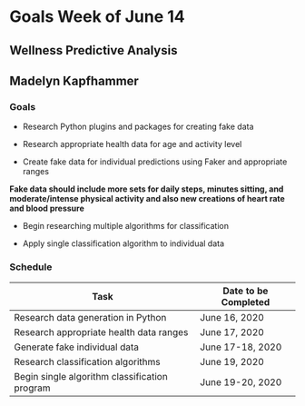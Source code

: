 # Goals Week of June 14

## Wellness Predictive Analysis

## Madelyn Kapfhammer

### Goals

- Research Python plugins and packages for creating fake data

- Research appropriate health data for age and activity level

- Create fake data for individual predictions using Faker and appropriate ranges

**Fake data should include more sets for daily steps, minutes sitting, and moderate/intense physical activity and also new creations of heart rate and blood pressure**

- Begin researching multiple algorithms for classification

- Apply single classification algorithm to individual data

### Schedule

Task | Date to be Completed
--- | ---
Research data generation in Python | June 16, 2020
Research appropriate health data ranges | June 17, 2020
Generate fake individual data | June 17-18, 2020
Research classification algorithms | June 19, 2020
Begin single algorithm classification program | June 19-20, 2020